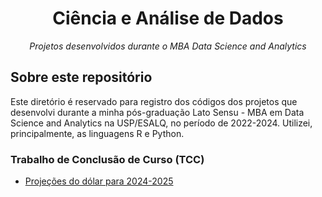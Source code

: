 <h1 align="center">Ciência e Análise de Dados</h1>
<p align="center"><i>Projetos desenvolvidos durante o MBA Data Science and Analytics</i></p>

##  Sobre este repositório

Este diretório é reservado para registro dos códigos dos projetos que desenvolvi durante a minha pós-graduação Lato Sensu - MBA em Data Science and Analytics na USP/ESALQ, no período de 2022-2024. Utilizei, principalmente, as linguagens R e Python.

### Trabalho de Conclusão de Curso (TCC)

- [Projeções do dólar para 2024-2025](https://github.com/elisamaribeiro/my-projects-mba-usp-esalq/blob/main/tcc_serie_temporal_dolar.R)
